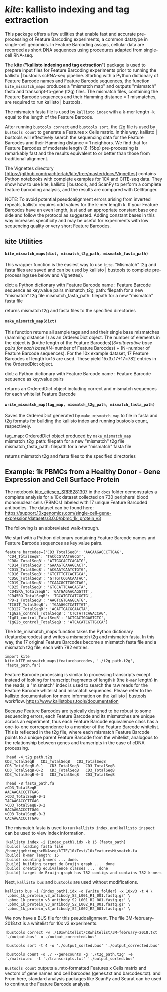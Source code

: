 # _kite_: kallisto indexing and tag extraction

This package offers a few utilities that enable fast and accurate pre-processing of Feature Barcoding experiments, a common datatype in single-cell genomics. In Feature Barcoding assays, cellular data are recorded as short DNA sequences using procedures adapted from single-cell RNA-seq. 

The __kite ("kallisto indexing and tag extraction__") package is used to prepare input files for Feature Barcoding experiments prior to running the kallisto | bustools scRNA-seq pipeline. Starting with a Python dictionary of Feature Barcode names and Feature Barcode sequences, the function `kite_mismatch_maps` produces a "mismatch map" and outputs "mismatch" fasta and transcript-to-gene (t2g) files. The mismatch files, containing the Feature Barcode sequences and their Hamming distance = 1 mismatches, are required to run kallisto | bustools. 

The mismatch fasta file is used by `kallisto index` with a k-mer length -k equal to the length of the Feature Barcode. 

After running `bustools correct` and `bustools sort`, the t2g file is used by `bustools count` to generate a Features x Cells matrix. In this way, kallisto | bustools will effectively search the sequencing data for the Feature Barcodes and their Hamming distance = 1 neighbors. We find that for Feature Barcodes of moderate length (6-15bp) pre-processing is remarkably fast and the results equivalent to or better than those from traditional alignment.

The Vignettes directory [https://github.com/pachterlab/kite/tree/master/docs/Vignettes] contains Python notebooks with complete examples for 10X and CITE-seq data. They show how to use kite, kallisto | bustools, and ScanPy to perform a complete feature barcoding analysis, and the results are compared with CellRanger. 

NOTE: To avoid potential pseudoalignment errors arising from inverted repeats, kallisto requires odd values for the k-mer length k. If your Feature Barcodes have an even length, just add an appropriate constant base one side and follow the protocol as suggested. Adding constant bases in this way increases specificity and may be useful for experiments with low sequencing quality or very short Feature Barcodes. 

## kite Utilities

#### `kite_mismatch_maps(dict, mismatch_t2g_path, mismatch_fasta_path)`
This wrapper function is the easiest way to use `kite`. "Mismatch" t2g and fasta files are saved and can be used by kallisto | bustools to complete pre-processing(see below and Vignettes).

dict: a Python dictionary with Feature Barcode name : Feature Barcode sequence as key:value pairs
mismatch_t2g_path: filepath for a new "mismatch" t2g file 
mismatch_fasta_path: filepath for a new "mismatch" fasta file

returns mismatch t2g and fasta files to the specified directories

#### `make_mismatch_map(dict)`
This function returns all sample tags and and their single base mismatches (hamming distance 1) as an OrderedDict object. The number of elements in the object is (k=the length of the Feature Barocdes)*(3=altnerative base pairs for each base)*(N=number of Feature Barocdes) + (N=number of Feature Barcode sequences). For the 10x example dataset, 17 Feature Barcodes of length k=15 are used. These yield 15x3x17+17=782 entries in the OrderedDict object. 

dict: a Python dictionary with Feature Barcode name : Feature Barcode sequence as key:value pairs

returns an OrderedDict object including correct and mismatch sequences for each whitelist Feature Barcode

#### `write_mismatch_map(tag_map, mismatch_t2g_path, mismatch_fasta_path)`
Saves the OrderedDict generated by `make_mismatch_map` to file in fasta and t2g formats for building the kallisto index and running bustools count, respectively.

tag_map: OrderedDict object produced by `make_mismatch_map`
mismatch_t2g_path: filepath for a new "mismatch" t2g file 
mismatch_fasta_path: filepath for a new "mismatch" fasta file

returns mismatch t2g and fasta files to the specified directories

## Example: 1k PBMCs from a Healthy Donor - Gene Expression and Cell Surface Protein

The notebook [kite_citeseq_SRR8281307](https://github.com/pachterlab/kite/blob/master/docs/kite_citeseq_SRR8281307.ipynb) in the `docs` folder demonstrates a complete analysis for a 10x dataset collected on 730 peripheral blood mononuclear cells (PBMCs) labeled with 17 unique Feature Barcoded antibodies. The dataset can be found here: https://support.10xgenomics.com/single-cell-gene-expression/datasets/3.0.0/pbmc_1k_protein_v3

The following is an abbreviated walk-through.  

We start with a Python dictionary containing Feature Barcode names and Feature Barcode sequences as key:value pairs. 
```
feature_barcodes={'CD3_TotalSeqB': 'AACAAGACCCTTGAG',
 'CD4_TotalSeqB': 'TACCCGTAATAGCGT',
 'CD8a_TotalSeqB': 'ATTGGCACTCAGATG',
 'CD14_TotalSeqB': 'GAAAGTCAAAGCACT',
 'CD15_TotalSeqB': 'ACGAATCAATCTGTG',
 'CD16_TotalSeqB': 'GTCTTTGTCAGTGCA',
 'CD56_TotalSeqB': 'GTTGTCCGACAATAC',
 'CD19_TotalSeqB': 'TCAACGCTTGGCTAG',
 'CD25_TotalSeqB': 'GTGCATTCAACAGTA',
 'CD45RA_TotalSeqB': 'GATGAGAACAGGTTT',
 'CD45RO_TotalSeqB': 'TGCATGTCATCGGTG',
 'PD-1_TotalSeqB': 'AAGTCGTGAGGCATG',
 'TIGIT_TotalSeqB': 'TGAAGGCTCATTTGT',
 'CD127_TotalSeqB': 'ACATTGACGCAACTA',
 'IgG2a_control_TotalSeqB': 'CTCTATTCAGACCAG',
 'IgG1_control_TotalSeqB': 'ACTCACTGGAGTCTC',
 'IgG2b_control_TotalSeqB': 'ATCACATCGTTGCCA'}
```
The kite_mismatch_maps function takes the Python dictionary (featurebarcodes) and writes a mismatch t2g and mismatch fasta. In this way, the 17 original Feature Barcodes become a mismatch fasta file and a mismatch t2g file, each with 782 entries.

```
import kite
kite.kITE_mismatch_maps(featurebarcodes, './t2g_path.t2g', 'fasta_path.fa')
```

Feature Barcode processing is similar to processing transcripts except instead of looking for transcript fragments of length `k` (the `k-mer` length) in the reads, a "mismatch" index is used to search the raw reads for the Feature Barcode whitelist and mismatch sequences. Please refer to the kallisto documentation for more information on the kallisto | bustools workflow. 
https://www.kallistobus.tools/documentation

Because Feature Barcodes are typically designed to be robust to some sequencing errors, each Feature Barcode and its mismatches are unique across an experiment, thus each Feature Barcode equivalence class has a one-to-one correspondence to a member of the Feature Barcode whitelist. This is reflected in the t2g file, where each mismatch Feature Barcode points to a unique parent Feature Barcode from the whitelist, analogous to the relationship between genes and transcripts in the case of cDNA processing. 

```
!head -4 t2g_path.t2g
CD3_TotalSeqB	CD3_TotalSeqB	CD3_TotalSeqB
CD3_TotalSeqB-0-1	CD3_TotalSeqB	CD3_TotalSeqB
CD3_TotalSeqB-0-2	CD3_TotalSeqB	CD3_TotalSeqB
CD3_TotalSeqB-0-3	CD3_TotalSeqB	CD3_TotalSeqB

!head -8 fasta_path.fa
>CD3_TotalSeqB
AACAAGACCCTTGAG
>CD3_TotalSeqB-0-1
TACAAGACCCTTGAG
>CD3_TotalSeqB-0-2
GACAAGACCCTTGAG
>CD3_TotalSeqB-0-3
CACAAGACCCTTGAG
```

The mismatch fasta is used to run `kallisto index`, and `kallisto inspect` can be used to view index information. 

```
!kallisto index -i {index_path}.idx -k 15 {fasta_path}
[build] loading fasta file /home/jgehring/scRNAseq/kITE/10xTest/10xFeaturesMismatch.fa
[build] k-mer length: 15
[build] counting k-mers ... done.
[build] building target de Bruijn graph ...  done 
[build] creating equivalence classes ...  done
[build] target de Bruijn graph has 782 contigs and contains 782 k-mers 
```

Next, `kallisto bus` and `bustools` are used without modifications. 

```
kallisto bus -i {index_path}.idx -o {write_folder} -x 10xv3 -t 4 \
'.pbmc_1k_protein_v3_antibody_S2_L001_R1_001.fastq.gz' \
'.pbmc_1k_protein_v3_antibody_S2_L001_R2_001.fastq.gz' \
'.pbmc_1k_protein_v3_antibody_S2_L002_R1_001.fastq.gz' \
'.pbmc_1k_protein_v3_antibody_S2_L002_R2_001.fastq.gz' \
```

We now have a BUS file for this pseudoalignment. The file 3M-february-2018.txt is a whitelist for 10x v3 experiments. 
```
!bustools correct -w ./10xwhitelist/CRwhitelist/3M-february-2018.txt './output.bus' -o ./output_corrected.bus'

!bustools sort -t 4 -o './output_sorted.bus' './output_corrected.bus'

!bustools count -o ./ --genecounts -g './t2g_path.t2g' -e './matrix.ec' -t './transcripts.txt' './output_sorted.bus'

```

`Bustools count` outputs a .mtx-formatted Features x Cells matrix and vectors of gene names and cell barcodes (genes.txt and barcodes.txt). and From here, standard analysis packages like ScanPy and Seurat can be used to continue the Feature Barcode analysis. 
